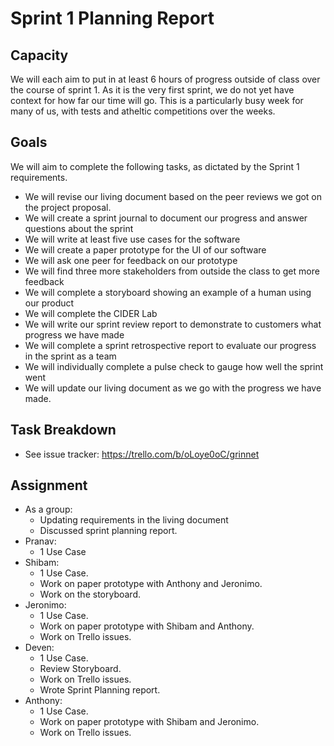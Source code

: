 # Sprint 1 Planning Report

## Capacity
We will each aim to put in at least 6 hours of progress outside of class over the course of sprint 1. As it is the very first sprint, we do not yet have context for how far our time will go. This is a particularly busy week for many of us, with tests and atheltic competitions over the weeks.

## Goals
We will aim to complete the following tasks, as dictated by the Sprint 1 requirements.
- We will revise our living document based on the peer reviews we got on the project proposal.
- We will create a sprint journal to document our progress and answer questions about the sprint
- We will write at least five use cases for the software
- We will create a paper prototype for the UI of our software
- We will ask one peer for feedback on our prototype
- We will find three more stakeholders from outside the class to get more feedback
- We will complete a storyboard showing an example of a human using our product
- We will complete the CIDER Lab
- We will write our sprint review report to demonstrate to customers what progress we have made
- We will complete a sprint retrospective report to evaluate our progress in the sprint as a team
- We will individually complete a pulse check to gauge how well the sprint went
- We will update our living document as we go with the progress we have made.

## Task Breakdown
- See issue tracker: https://trello.com/b/oLoye0oC/grinnet

## Assignment
- As a group: 
    - Updating requirements in the living document
    - Discussed sprint planning report.
- Pranav: 
    - 1 Use Case
- Shibam: 
    - 1 Use Case. 
    - Work on paper prototype with Anthony and Jeronimo.
    - Work on the storyboard.
- Jeronimo: 
    - 1 Use Case. 
    - Work on paper prototype with Shibam and Anthony. 
    - Work on Trello issues.
- Deven:
    - 1 Use Case.
    - Review Storyboard.
    - Work on Trello issues.
    - Wrote Sprint Planning report. 
- Anthony: 
    - 1 Use Case. 
    - Work on paper prototype with Shibam and Jeronimo.
    - Work on Trello issues.
